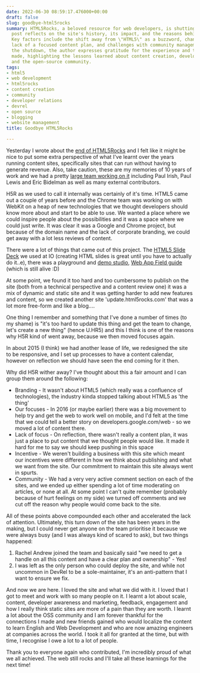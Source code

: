 ```yaml
---
date: 2022-06-30 08:59:17.476000+00:00
draft: false
slug: goodbye-html5rocks
summary: HTML5Rocks, a beloved resource for web developers, is shutting down. This
  post reflects on the site's history, its impact, and the reasons behind its decline.
  Key factors include the shift away from \"HTML5\" as a buzzword, changing team priorities,
  lack of a focused content plan, and challenges with community management. Despite
  the shutdown, the author expresses gratitude for the experience and the connections
  made, highlighting the lessons learned about content creation, developer engagement,
  and the open-source community.
tags:
- html5
- web development
- html5rocks
- content creation
- community
- developer relations
- devrel
- open source
- blogging
- website management
title: Goodbye HTML5Rocks

---
```

Yesterday I wrote about the [end of HTML5Rocks](https://web.dev/farewell-html5rocks/) and I felt like it might be nice to put some extra perspective of what I've learnt over the years running content sites, specifically sites that can run without having to generate revenue. Also, take caution, these are my memories of 10 years of work and we had a pretty [large team working on it](https://github.com/html5rocks/www.html5rocks.com/graphs/contributors) including Paul Irish, Paul Lewis and Eric Bidelman as well as many external contributors.

H5R as we used to call it internally was certainly of it's time. HTML5 came out a couple of years before and the Chrome team was working on with WebKit on a heap of new technologies that we thought developers should know more about and start to be able to use. We wanted a place where we could inspire people about the possibilities and it was a space where we could just write. It was clear it was a Google and Chrome project, but because of the domain name and the lack of corporate branding, we could get away with a lot less reviews of content.

There were a lot of things that came out of this project. The [HTML5 Slide Deck](https://github.com/html5rocks/slides.html5rocks.com) we used at IO (creating HTML slides is great until you have to actually do it..e), there was a playground and [demo studio](https://github.com/html5rocks/studio.html5rocks.com), [Web App Field guide](https://html5rocks.com/webappfieldguide/toc/index/) (which is still alive :D)

At some point, we found it too hard and too cumbersome to publish on the site (both from a technical perspective and a content review one) it was a mix of dynamic and static site and it was getting harder to add new features and content, so we created another site 'update.html5rocks.com' that was a lot more free-form and like a blog.... 

One thing I remember and something that I've done a number of times (to my shame) is "it's too hard to update this thing and get the team to change, let's create a new thing" (hence U.HR5) and this I think is one of the reasons why H5R kind of went away, because we then moved focuses again.

In about 2015 (I think) we had another lease of life, we redesigned the site to be responsive, and I set up processes to have a content calendar, however on reflection we should have seen the end coming for it then.

Why did H5R wither away? I've thought about this a fair amount and I can group them around the following:

* Branding - It wasn't about HTML5 (which really was a confluence of technologies), the industry kinda stopped talking about HTML5 as 'the thing'
* Our focuses - In 2016 (or maybe earlier) there was a big movement to help try and get the web to work well on mobile, and I'd felt at the time that we could tell a better story on developers.google.com/web - so we moved a lot of content there. 
* Lack of focus - On reflection, there wasn't really a content plan, it was just a place to put content that we thought people would like. It made it hard for me to say we should keep pushing in this space
* Incentive - We weren't building a business with this site which meant our incentives were different in how we think about publishing and what we want from the site. Our commitment to maintain this site always went in spurts.
* Community - We had a very very active comment section on each of the sites, and we ended up either spending a lot of time moderating on articles, or none at all. At some point I can't quite remember (probably because of hurt feelings on my side) we turned off comments and we cut off the reason why people would come back to the site.

All of these points above compounded each other and accelerated the lack of attention. Ultimately, this turn down of the site has been years in the making, but I could never get anyone on the team prioritise it because we were always busy (and I was always kind of scared to ask), but two things happened: 

1. Rachel Andrew joined the team and basically said "we need to get a handle on all this content and have a clear plan and ownership" - Yes!
2. I was left as the only person who could deploy the site, and while not uncommon in DevRel to be a sole-maintainer, it's an anti-pattern that I want to ensure we fix.

And now we are here. I loved the site and what we did with it. I loved that I got to meet and work with so many people on it. I learnt a lot about scale, content, developer awareness and marketing, feedback, engagement and how I really think static sites are more of a pain than they are worth. I learnt a lot about the OSS community and I am forever thankful for the connections I made and new friends gained who would localize the content to learn English and Web Development and who are now amazing engineers at companies across the world. I took it all for granted at the time, but with time, I recognise I owe a lot to a lot of people.

Thank you to everyone again who contributed, I'm incredibly proud of what we all achieved. The web still rocks and I'll take all these learnings for the next time!